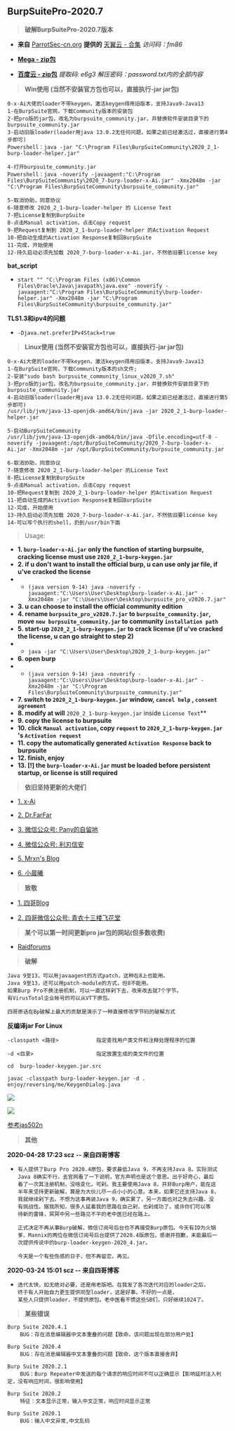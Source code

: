 ## BurpSuitePro-2020.7

> **破解BurpSuitePro-2020.7版本**

- **来自** [ParrotSec-cn.org](https://parrotsec-cn.org/) **提供的** [天翼云 - 合集](https://cloud.189.cn/t/E7fyIfuQRzu2) *访问码：fm86*

- **[Mega - zip包](https://mega.nz/file/b94zzJSB#-gER_2ZVsRVfeoGRfdryNyKSZYFrv7ZaLQ8BKziMZIE)**

- **[百度云 - zip包](https://pan.baidu.com/s/1Umg1ka4g7fjrFhnS12WH2g)** *提取码: e6g3* *解压密码：password.txt内的全部内容*

> **Win使用 (当然不安装官方包也可以，直接执行-jar jar包)**

  ```
  0-x-Ai大佬的loader不带keygen，激活keygen得用旧版本，支持Java9-Java13
  1-在BurpSuite官网，下载Community版本的安装包
  2-把pro版的jar包，改名为burpsuite_community.jar，并替换软件安装目录下的burpsuite_community.jar
  3-启动旧版loader(loader用java 13.0.2无任何问题，如果之前已经激活过，直接进行第4步即可)
  Powershell：java -jar "C:\Program Files\BurpSuiteCommunity\2020_2_1-burp-loader-helper.jar"

  4-打开burpsuite_community.jar
  Powershell：java -noverify -javaagent:"C:\Program Files\BurpSuiteCommunity\2020_7-burp-loader-x-Ai.jar" -Xmx2048m -jar "C:\Program Files\BurpSuiteCommunity\burpsuite_community.jar"
  
  5-取消协助，同意协议
  6-随意修改 2020_2_1-burp-loader-helper 的 License Text
  7-把License复制到BurpSuite
  8-点击Manual activation，点击Copy request
  9-把Request复制到 2020_2_1-burp-loader-helper 的Activation Request
  10-把自动生成的Activation Response复制回BurpSuite
  11-完成，开始使用
  12-持久启动必须先加载 2020_7-burp-loader-x-Ai.jar，不然依旧要license key
  ```

**bat_script**

- `start "" "C:\Program Files (x86)\Common Files\Oracle\Java\javapath\java.exe" -noverify -javaagent:"C:\Program Files\BurpSuiteCommunity\burp-loader-helper.jar" -Xmx2048m -jar "C:\Program Files\BurpSuiteCommunity\burpsuite_community.jar"`

**TLS1.3和ipv4的问题**

- `-Djava.net.preferIPv4Stack=true`

> **Linux使用 (当然不安装官方包也可以，直接执行-jar jar包)**

  ```
  0-x-Ai大佬的loader不带keygen，激活keygen得用旧版本，支持Java9-Java13
  1-在BurpSuite官网，下载Community版本的sh文件;
  2-安装"sudo bash burpsuite_community_linux_v2020_7.sh"
  3-把pro版的jar包，改名为burpsuite_community.jar，并替换软件安装目录下的burpsuite_community.jar
  4-启动旧版loader(loader用java 13.0.2无任何问题，如果之前已经激活过，直接进行第5步即可)
  /usr/lib/jvm/java-13-openjdk-amd64/bin/java -jar 2020_2_1-burp-loader-helper.jar

  5-启动BurpSuiteCommunity
  /usr/lib/jvm/java-13-openjdk-amd64/bin/java -Dfile.encoding=utf-8 -noverify -javaagent:/opt/BurpSuiteCommunity/2020_7-burp-loader-x-Ai.jar -Xmx2048m -jar /opt/BurpSuiteCommunity/burpsuite_community.jar

  6-取消协助，同意协议
  7-随意修改 2020_2_1-burp-loader-helper 的License Text
  8-把License复制到BurpSuite
  9-点击Manual activation，点击Copy request
  10-把Request复制到 2020_2_1-burp-loader-helper 的Activation Request
  11-把自动生成的Activation Response复制回BurpSuite
  12-完成，开始使用
  13-持久启动必须先加载 2020_7-burp-loader-x-Ai.jar，不然依旧要license key
  14-可以写个执行的shell，扔到/usr/bin下面
  ```
> Usage:

- **1. `burp-loader-x-Ai.jar` only the function of starting burpsuite, cracking license must use `2020_2_1-burp-keygen.jar`**
- **2. if u don't want to install the official burp, u can use only jar file, if u've cracked the license**
- - `(java version 9-14) java -noverify -javaagent:"C:\Users\User\Desktop\burp-loader-x-Ai.jar" -Xmx2048m -jar "C:\Users\User\Desktop\burpsuite_pro_v2020.7.jar"`
- **3. u can choose to install the official community edition**
- **4. rename `burpsuite_pro_v2020.7.jar` to `burpsuite_community.jar`, move `new burpsuite_community.jar` to community `installation path`**
- **5. start-up `2020_2_1-burp-keygen.jar` to crack license (if u've cracked the license, u can go straight to step 2)**
- - `java -jar "C:\Users\User\Desktop\2020_2_1-burp-keygen.jar"`
- **6. open burp**
- - `(java version 9-14) java -noverify -javaagent:"C:\Users\User\Desktop\burp-loader-x-Ai.jar" -Xmx2048m -jar "C:\Program Files\BurpSuiteCommunity\burpsuite_community.jar"`
- **7. switch to `2020_2_1-burp-keygen.jar` window, `cancel help` , `consent agreement`**
- **8. modify at will** `2020_2_1-burp-keygen.jar` inside `License Text`**
- **9. copy the license to burpsuite**
- **10. click `Manual activation`, copy `request` to `2020_2_1-burp-keygen.jar` 's `Activation request`**
- **11. copy the automatically generated `Activation Response` back to burpsuite**
- **12. finish, enjoy**
- **13. [!] the `burp-loader-x-Ai.jar` must be loaded before persistent startup, or license is still required**

> **依旧坚持更新的大佬们**

- [1. x-Ai](https://github.com/x-Ai/BurpSuiteLoader)

- [2. Dr.FarFar](https://www.dr-farfar.com/)

- [3. 微信公众号: Pany的自留地]()

- [4. 微信公众号: 利刃信安]()

- [5. Mrxn's Blog](https://mrxn.net/)

- [6. 小晨曦](https://xcxmiku.com/)

> **致敬**

- [1. 四哥Blog](http://scz.617.cn:8/misc/201910151519.txt)

- [2. 四哥微信公众号: 青衣十三楼飞花堂]()

> **某个可以第一时间更新pro jar包的网站(但多数收费)**

- [Raidforums](https://raidforums.com/Forum-Cracking-Tools)

> **破解**

```
Java 9至13，可以用javaagent的方式patch，这种在8上也能用。
Java 9至13，还可以用patch-module的方式，但8不能用。
如果Burp Pro不换注册机制，可以一直这样剁下去，改来改去就7个字节。
有VirusTotal企业帐号的可以从VT下原包。

四哥原话在Bp破解上最大的贡献是演示了一种直接修改字节码的破解方式
```

**反编译jar For Linux**

```
-classpath <路径>            指定查找用户类文件和注释处理程序的位置

-d <目录>                    指定放置生成的类文件的位置

cd  burp-loader-keygen.jar.src

javac -classpath burp-loader-keygen.jar -d . enjoy/reversing/me/KeygenDialog.java
```

![](https://github.com/jas502n/BurpSuite_Pro_v1.7.37/blob/master/javac.jpg)

![](https://github.com/jas502n/BurpSuite_Pro_v1.7.37/raw/master/JD-GUI.jpg)

[参考jas502n](https://github.com/jas502n/BurpSuite_Pro_v1.7.37/blob/master/README.md)

> **其他**

**2020-04-28 17:23 scz -- 来自四哥博客**

- ```
  有人提供了Burp Pro 2020.4原包，要求最低Java 9，不再支持Java 8。实际测试
  Java 8确实不行，去官网看了一下说明，官方声明也是这个意思。出于好奇心，最后
  看了一次其注册机制，没啥变化，可剁。我主要使用Java 8，并非Burp用户，能在这
  半年来坚持更新破解，算是为大伙儿尽一点小小的心意。本来，如果它还支持Java 8，
  我就继续剁下去。不想为这事再装Java 9，确实累了，另一方面也对之失去兴趣，没
  有挑战性。据我所知，很多人延着我的思路在自己剁，也剁成功了。或许你们可以等
  待新的雷锋，冥冥中另一些路见不平的老中医已经在路上。
  
  正式决定不再从事Burp破解，微信订阅号后台也不再接受Burp原包。今天有ID为火锅
  爹、Mannix的两位在微信订阅号后台提供了2020.4版原包，感谢并抱歉，未能最后一
  次提供传说中的burp-loader-keygen-2020_4.jar。
  
  今天是一个有些伤感的日子，但不再留恋，再见。
  ```

**2020-03-24 15:01 scz -- 来自四哥博客**

- ```
  迭代太快，如无绝对必要，还是用老版吧。在我发了各次迭代对应的loader之后，
  终于有人开始自力更生提供同型loader，这是好事。不好的一点是，
  某些人只提供loader，不提供原包。老中医看不惯这些SB们，只好继续1024了。
  ```

> **某些错误**

```
Burp Suite 2020.4.1
    BUG：存在消息编辑器中文本重叠的问题【致命，该问题出现在部分用户处】

Burp Suite 2020.4
    BUG：存在消息编辑器中文本重叠的问题【致命，这个版本直接舍弃】

Burp Suite 2020.2.1
    BUG：Burp Repeater中发送的每个请求的响应时间不可以正确显示【影响延时注入判定，没有响应时间，很影响使用】

Burp Suite 2020.2
    特征：文本显示正常，输入中文正常，响应时间显示正常

Burp Suite 2020.1
    BUG：输入中文异常,中文乱码
```
